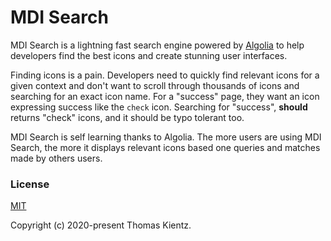 # MDI Search

MDI Search is a lightning fast search engine powered by [Algolia](https://www.algolia.com/) to help developers find the best icons and create stunning user interfaces.

Finding icons is a pain. Developers need to quickly find relevant icons for a given context and don't want to scroll through thousands of icons and searching for an exact icon name. For a "success" page, they want an icon expressing success like the `check` icon. Searching for "success", **should** returns "check" icons, and it should be typo tolerant too.

MDI Search is self learning thanks to Algolia. The more users are using MDI Search, the more it displays relevant icons based one queries and matches made by others users.

### License

[MIT](http://opensource.org/licenses/MIT)

Copyright (c) 2020-present Thomas Kientz.

